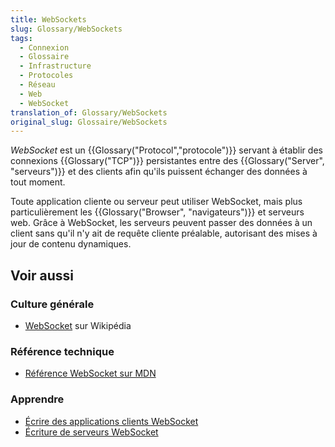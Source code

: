 ```yaml
---
title: WebSockets
slug: Glossary/WebSockets
tags:
  - Connexion
  - Glossaire
  - Infrastructure
  - Protocoles
  - Réseau
  - Web
  - WebSocket
translation_of: Glossary/WebSockets
original_slug: Glossaire/WebSockets
---
```

_WebSocket_ est un {{Glossary("Protocol","protocole")}} servant à établir des connexions {{Glossary("TCP")}} persistantes entre des {{Glossary("Server", "serveurs")}} et des clients afin qu'ils puissent échanger des données à tout moment.

Toute application cliente ou serveur peut utiliser WebSocket, mais plus particulièrement les {{Glossary("Browser", "navigateurs")}} et serveurs web. Grâce à WebSocket, les serveurs peuvent passer des données à un client sans qu'il n'y ait de requête cliente préalable, autorisant des mises à jour de contenu dynamiques.

## Voir aussi

### Culture générale

- [WebSocket](https://fr.wikipedia.org/wiki/WebSocket) sur Wikipédia

### Référence technique

- [Référence WebSocket sur MDN](/fr/docs/Web/API/WebSocket)

### Apprendre

- [Écrire des applications clients WebSocket](/fr/docs/WebSockets/Writing_WebSocket_client_applications)
- [Écriture de serveurs WebSocket](/fr/docs/WebSockets/Writing_WebSocket_servers)
